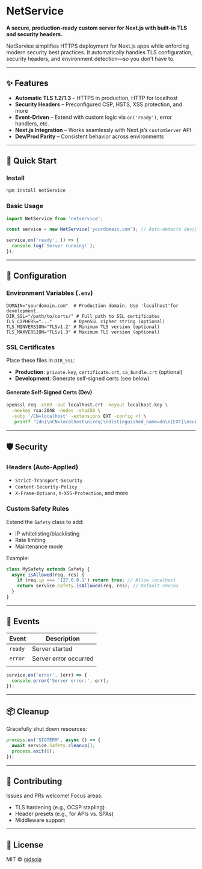 
# NetService

**A secure, production-ready custom server for Next.js with built-in TLS and security headers.**

NetService simplifies HTTPS deployment for Next.js apps while enforcing modern security best practices. It automatically handles TLS configuration, security headers, and environment detection—so you don’t have to.

---

## ✨ Features

- **Automatic TLS 1.2/1.3** – HTTPS in production, HTTP for localhost
- **Security Headers** – Preconfigured CSP, HSTS, XSS protection, and more
- **Event-Driven** – Extend with custom logic via `on('ready')`, error handlers, etc.
- **Next.js Integration** – Works seamlessly with Next.js’s `customServer` API
- **Dev/Prod Parity** – Consistent behavior across environments

---

## 🚀 Quick Start

### Install
```bash
npm install netService
```

### Basic Usage
```javascript
import NetService from 'netservice';

const service = new NetService('yourdomain.com'); // Auto-detects dev/prod

service.on('ready', () => {
  console.log(`Server running!`);
});
```

---

## 🔧 Configuration

### Environment Variables (`.env`)
```env
DOMAIN="yourdomain.com"  # Production domain. Use 'localhost'for development.
DIR_SSL="/path/to/certs/" # Full path to SSL certificates
TLS_CIPHERS="..."        # OpenSSL cipher string (optional)
TLS_MINVERSION="TLSv1.2" # Minimum TLS version (optional)
TLS_MAXVERSION="TLSv1.3" # Maximum TLS version (optional)
```

### SSL Certificates
Place these files in `DIR_SSL`:
- **Production**: `private.key`, `certificate.crt`, `ca_bundle.crt` (optional)
- **Development**: Generate self-signed certs (see below)

#### Generate Self-Signed Certs (Dev)
```bash
openssl req -x509 -out localhost.crt -keyout localhost.key \
  -newkey rsa:2048 -nodes -sha256 \
  -subj '/CN=localhost' -extensions EXT -config <( \
   printf "[dn]\nCN=localhost\n[req]\ndistinguished_name=dn\n[EXT]\nsubjectAltName=DNS:localhost\nkeyUsage=digitalSignature\nextendedKeyUsage=serverAuth")
```

---

## 🛡 Security

### Headers (Auto-Applied)
- `Strict-Transport-Security`
- `Content-Security-Policy`
- `X-Frame-Options`, `X-XSS-Protection`, and more

### Custom Safety Rules
Extend the `Safety` class to add:
- IP whitelisting/blacklisting
- Rate limiting
- Maintenance mode

Example:
```javascript
class MySafety extends Safety {
  async isAllowed(req, res) {
    if (req.ip === '127.0.0.1') return true; // Allow localhost
    return service.Safety.isAllowed(req, res); // Default checks
  }
}
```

---

## 🔌 Events

| Event      | Description                     |
|------------|---------------------------------|
| `ready`    | Server started                  |
| `error`    | Server error occurred           |
|            |                                 |

```javascript
service.on('error', (err) => {
  console.error('Server error:', err);
});
```

---

## 📦 Cleanup

Gracefully shut down resources:
```javascript
process.on('SIGTERM', async () => {
  await service.Safety.cleanup();
  process.exit(0);
});
```

---

## 🤝 Contributing
Issues and PRs welcome! Focus areas:
- TLS hardening (e.g., OCSP stapling)
- Header presets (e.g., for APIs vs. SPAs)
- Middleware support

---

## 📄 License
MIT © [gidsola](https://goodsie.ca)
